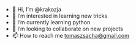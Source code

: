 - 👋 Hi, I’m @krakozja
- 👀 I’m interested in learning new tricks
- 🌱 I’m currently learning python
- 💞️ I’m looking to collaborate on new projects
- 📫 How to reach me tomaszsacha@gmail.com

<!---
krakozja/krakozja is a ✨ special ✨ repository because its `README.md` (this file) appears on your GitHub profile.
You can click the Preview link to take a look at your changes.
--->
